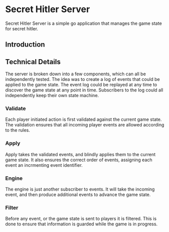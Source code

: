 Secret Hitler Server
===

Secret Hitler Server is a simple go application that manages the game state for secret hitler.

Introduction
---


Technical Details
---

The server is broken down into a few components, which can all be independently tested.
The idea was to create a log of events that could be applied to the game state.
The event log could be replayed at any time to discover the game state at any point in time.
Subscribers to the log could all independently keep their own state machine.

### Validate

Each player initiated action is first validated against the current game state.
The validation ensures that all incoming player events are allowed according to the rules.

### Apply

Apply takes the validated events, and blindly applies them to the current game state.
It also ensures the correct order of events, assigning each event an incrmenting event identifier.

### Engine

The engine is just another subscriber to events.
It will take the incoming event, and then produce additional events to advance the game state.

### Filter

Before any event, or the game state is sent to players it is filtered.
This is done to ensure that information is guarded while the game is in progress.
